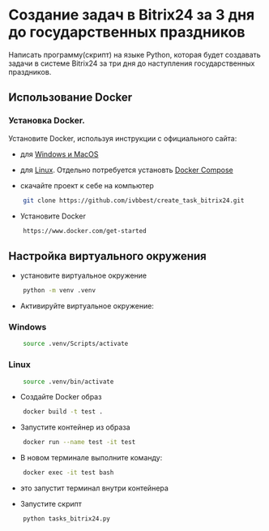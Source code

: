# Создание задач в Bitrix24 за 3 дня до государственных праздников

Написать программу(скрипт) на языке Python, которая будет создавать задачи в системе Bitrix24 
за три дня до наступления государственных праздников.

## Использование Docker

### Установка Docker.
Установите Docker, используя инструкции с официального сайта:
* для [Windows и MacOS](https://www.docker.com/products/docker-desktop)
* для [Linux](https://docs.docker.com/engine/install/ubuntu/). Отдельно потребуется установть [Docker Compose](https://docs.docker.com/compose/install/)

* скачайте проект к себе на компьютер 
```bash
    git clone https://github.com/ivbbest/create_task_bitrix24.git
```
* Установите Docker 
```bash
    https://www.docker.com/get-started
```

## Настройка виртуального окружения 

* установите виртуальное окружение
```bash
    python -m venv .venv
```
* Активируйте виртуальное окружение:

### Windows
```bash
    source .venv/Scripts/activate
```

### Linux
```bash
    source .venv/bin/activate
```


* Создайте Docker образ
```bash
    docker build -t test .
```

* Запустите контейнер из образа
```bash
    docker run --name test -it test
```

* В новом терминале выполните команду:
```bash
    docker exec -it test bash
```
* это запустит терминал внутри контейнера

* Запустите  скрипт
```bash
    python tasks_bitrix24.py
```